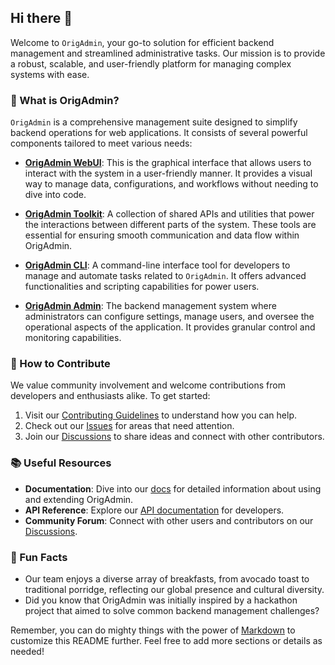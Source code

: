 ## Hi there 👋

Welcome to `OrigAdmin`, your go-to solution for efficient backend management and streamlined administrative tasks. Our mission is to provide a robust, scalable, and user-friendly platform for managing complex systems with ease.

### 🌟 What is OrigAdmin?

`OrigAdmin` is a comprehensive management suite designed to simplify backend operations for web applications. It consists of several powerful components tailored to meet various needs:

- **[OrigAdmin WebUI](https://github.com/origadmin/webui)**: This is the graphical interface that allows users to interact with the system in a user-friendly manner. It provides a visual way to manage data, configurations, and workflows without needing to dive into code.

- **[OrigAdmin Toolkit](https://github.com/origadmin/toolkits)**: A collection of shared APIs and utilities that power the interactions between different parts of the system. These tools are essential for ensuring smooth communication and data flow within OrigAdmin.

- **[OrigAdmin CLI](https://github.com/origadmin/origen)**: A command-line interface tool for developers to manage and automate tasks related to `OrigAdmin`. It offers advanced functionalities and scripting capabilities for power users.

- **[OrigAdmin Admin](https://github.com/origadmin/admin)**: The backend management system where administrators can configure settings, manage users, and oversee the operational aspects of the application. It provides granular control and monitoring capabilities.

### 🤝 How to Contribute

We value community involvement and welcome contributions from developers and enthusiasts alike. To get started:
1. Visit our [Contributing Guidelines](CONTRIBUTING.md) to understand how you can help.
2. Check out our [Issues](https://github.com/origadmin/admin/issues) for areas that need attention.
3. Join our [Discussions](https://github.com/orgs/origadmin/discussions) to share ideas and connect with other contributors.

### 📚 Useful Resources

- **Documentation**: Dive into our [docs](https://github.com/origadmin/docs) for detailed information about using and extending OrigAdmin.
- **API Reference**: Explore our [API documentation](https://github.com/origadmin/api-docs) for developers.
- **Community Forum**: Connect with other users and contributors on our [Discussions](https://github.com/orgs/origadmin/discussions).

### 🍳 Fun Facts

- Our team enjoys a diverse array of breakfasts, from avocado toast to traditional porridge, reflecting our global presence and cultural diversity.
- Did you know that OrigAdmin was initially inspired by a hackathon project that aimed to solve common backend management challenges?

Remember, you can do mighty things with the power of [Markdown](https://docs.github.com/github/writing-on-github/getting-started-with-writing-and-formatting-on-github/basic-writing-and-formatting-syntax) to customize this README further. Feel free to add more sections or details as needed!
